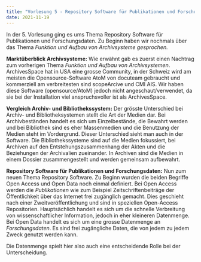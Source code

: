 ```yaml
---
title: "Vorlesung 5 - Repository Software für Publikationen und Forschungsdaten"
date: 2021-11-19
---
```


In der 5. Vorlesung ging es ums Thema Repository Software für Publikationen und Forschungsdaten. Zu Beginn haben wir nochmals über das Thema *Funktion und Aufbau von Archivsysteme gesprochen.*

**Marktüberblick Archivsysteme:** Wie erwähnt gab es zuerst einen Nachtrag zum vorherigen Thema *Funktion und Aufbau von Archivsystemen*. ArchivesSpace hat in USA eine grosse Community, in der Schweiz wird am meisten die Opensource-Software AtoM von docuteam gebraucht und kommerziell am verbreitesten sind scopeArcive und CMI AIS. Wir haben diese Software (opensource/AtoM) jedoch nicht angeschaut/verwendet, da sie bei der Installation viel anspruchsvoller ist als ArchivesSpace.

**Vergleich Archiv- und Bibliothekssystem:** Der grösste Unterschied bei Archiv- und Bibliotheksystemen stellt die Art der Medien dar. Bei Archivbeständen handelt es sich um Einzelbestände, die Bewahrt werden und bei Bibliothek sind es eher Massenmedien und die Benutzung der Medien steht im Vordergrund. Dieser Unterschied sieht man auch in der Software. Die Bibliothekssysteme sind auf die Medien fokussiert, bei Archiven auf den Entstehungszusammenhang der Akten und die Beziehungen der Archivalien zueinander. In Archiven sind die Medien in einem Dossier zusammengestellt und werden gemeinsam aufbewahrt.

**Repository Software für Publikationen und Forschungsdaten:** Nun zum neuen Thema Repository Software. Zu Beginn wurden die beiden Begriffe Open Access und Open Data noch einmal definiert. Bei Open Access werden die *Publikationen* wie zum Beispiel Zeitschriftenbeiträge der Öffentlichkeit über das Internet frei zugänglich gemacht. Dies geschieht nach einer Zweitveröffentlichung und sind in speziellen Open-Access Repositorien. Hauptsächlich handelt es sich um die schnelle Verbreitung von wissenschaftlicher Information, jedoch in eher kleineren Datenmenge. Bei Open Data handelt es sich um eine grosse Datenmenge an *Forschungsdaten*. Es sind frei zugängliche Daten, die von jedem zu jedem Zweck genutzt werden kann. 

Die Datenmenge spielt hier also auch eine entscheidende Rolle bei der Unterscheidung.


